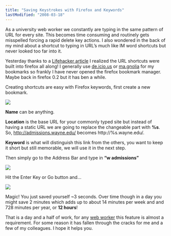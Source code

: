 ```yaml
---
title: "Saving Keystrokes with Firefox and Keywords"
lastModified: "2008-03-18"
---
```


As a university web worker we constantly are typing in the same pattern of URL for every site. This becomes time consuming and routinely gets misspelled forcing a rapid delete key actions. I also wondered in the back of my mind about a shortcut to typing in URL’s much like IM word shortcuts but never looked too far into it.

Yesterday thanks to a [Lifehacker article](http://lifehacker.com/368611/ping-servers-from-the-firefox-address-bar) I realized the URL shortcuts were built into firefox all along! I generally use [de.icio.us](http://del.icio.us/) or [ma.gnolia](http://ma.gnolia.com/) for my bookmarks so frankly I have never opened the firefox bookmark manager. Maybe back in firefox 0.2 but it has ben a while.

Creating shortcuts are easy with Firefox keywords, first create a new bookmark.

![](/images/bookmark-box.gif)

**Name** can be anything.

**Location** is the base URL for your commonly typed site but instead of having a static URL we are going to replace the changeable part with **%s**. So, http://admissions.wayne.edu/ becomes http://%s.wayne.edu/.

**Keyword** is what will distinguish this link from the others, you want to keep it short but still memorable, we will use it in the next step.

Then simply go to the Address Bar and type in **“w admissions”**

![](/images/bookmark-shortcut.gif)

Hit the Enter Key or Go button and…

![](/images/bookmark-result.gif)

Magic! You just saved yourself ~3 seconds. Over time though in a day you might save 2 minutes which adds up to about 14 minutes per week and and 728 minutes per year, or **12 hours**!

That is a day and a half of work, for any [web worker](http://webworkerdaily.com/) this feature is almost a requirement. For some reason it has fallen through the cracks for me and a few of my colleagues. I hope it helps you.
